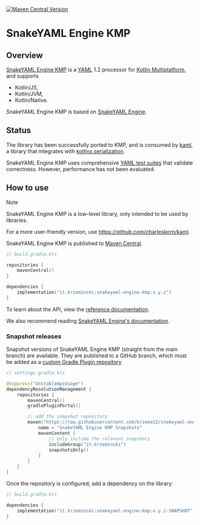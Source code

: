 [![Maven Central Version](https://img.shields.io/maven-central/v/it.krzeminski/snakeyaml-engine-kmp?style=for-the-badge)](https://search.maven.org/artifact/it.krzeminski/snakeyaml-engine-kmp/)

# SnakeYAML Engine KMP

## Overview

[SnakeYAML Engine KMP](https://github.com/krzema12/snakeyaml-engine-kmp)
is a
[YAML](http://yaml.org)
1.2 processor for
[Kotlin Multiplatform](https://kotlinlang.org/docs/multiplatform.html),
and supports

* Kotlin/JS,
* Kotlin/JVM,
* Kotlin/Native.

SnakeYAML Engine KMP is based on
[SnakeYAML Engine](https://bitbucket.org/snakeyaml/snakeyaml-engine/).

## Status

The library has been successfully ported to KMP, and is consumed by [kaml](https://github.com/charleskorn/kaml),
a library that integrates with [kotlinx.serialization](https://github.com/Kotlin/kotlinx.serialization).

SnakeYAML Engine KMP uses comprehensive [YAML test suites](https://github.com/yaml/yaml-test-suite)
that validate correctness. However, performance has not been evaluated.

## How to use

> [!NOTE]
> SnakeYAML Engine KMP is a low-level library, only intended to be used by libraries.
>
> For a more user-friendly version, use https://github.com/charleskorn/kaml.

SnakeYAML Engine KMP is published to
[Maven Central](https://search.maven.org/artifact/it.krzeminski/snakeyaml-engine-kmp).

```kts
// build.gradle.kts

repositories {
    mavenCentral()
}

dependencies {
    implementation("it.krzeminski:snakeyaml-engine-kmp:x.y.z")
}
```

To learn about the API, view the [reference documentation](https://krzema12.github.io/snakeyaml-engine-kmp/).

We also recommend reading
[SnakeYAML Engine's documentation](https://bitbucket.org/snakeyaml/snakeyaml-engine/wiki/Documentation).

### Snapshot releases

Snapshot versions of SnakeYAML Engine KMP (straight from the main branch) are available.
They are published to a GitHub branch, which must be added as a
[custom Gradle Plugin repository](https://docs.gradle.org/current/userguide/plugins.html#sec:custom_plugin_repositories)

```kts
// settings.gradle.kts

@Suppress("UnstableApiUsage")
dependencyResolutionManagement {
    repositories {
        mavenCentral()
        gradlePluginPortal()

        // add the snapshot repository
        maven("https://raw.githubusercontent.com/krzema12/snakeyaml-engine-kmp/artifacts/m2/") {
            name = "SnakeYAML Engine KMP Snapshots"
            mavenContent {
                // only include the relevant snapshots
                includeGroup("it.krzeminski")
                snapshotsOnly()
            }
        }
    }
}
```

Once the repository is configured, add a dependency on the library:

```kts
// build.gradle.kts

dependencies {
    implementation("it.krzeminski:snakeyaml-engine-kmp:x.y.z-SNAPSHOT")
}
```
